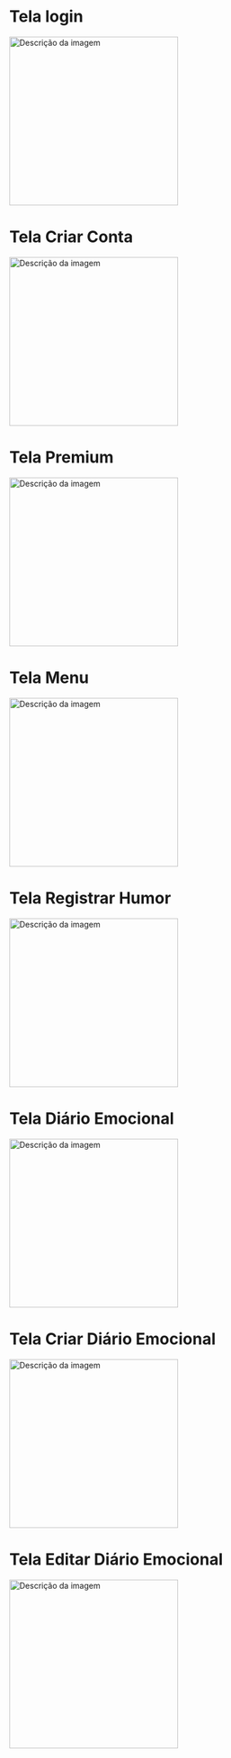 # Tela login
<img src="https://github.com/abreulucass/IHC-TP2/blob/main/imgs/Wireframes/Login.png?raw=true" alt="Descrição da imagem" width="300">

# Tela Criar Conta
<img src="https://github.com/abreulucass/IHC-TP2/blob/main/imgs/Wireframes/CriarConta.png?raw=true" alt="Descrição da imagem" width="300">

# Tela Premium
<img src="https://github.com/abreulucass/IHC-TP2/blob/main/imgs/Wireframes/Premium.png?raw=true" alt="Descrição da imagem" width="300">

# Tela Menu
<img src="https://github.com/abreulucass/IHC-TP2/blob/main/imgs/Wireframes/Menu.png?raw=true" alt="Descrição da imagem" width="300">

# Tela Registrar Humor
<img src="https://github.com/abreulucass/IHC-TP2/blob/main/imgs/Wireframes/RegistrarHumor.png?raw=true" alt="Descrição da imagem" width="300">

# Tela Diário Emocional
<img src="https://github.com/abreulucass/IHC-TP2/blob/main/imgs/Wireframes/DiarioEmocional.png?raw=true" alt="Descrição da imagem" width="300">

# Tela Criar Diário Emocional
<img src="https://github.com/abreulucass/IHC-TP2/blob/main/imgs/Wireframes/CriarDiario.png?raw=true" alt="Descrição da imagem" width="300">

# Tela Editar Diário Emocional
<img src="https://github.com/abreulucass/IHC-TP2/blob/main/imgs/Wireframes/EditarDiario.png?raw=true" alt="Descrição da imagem" width="300">





